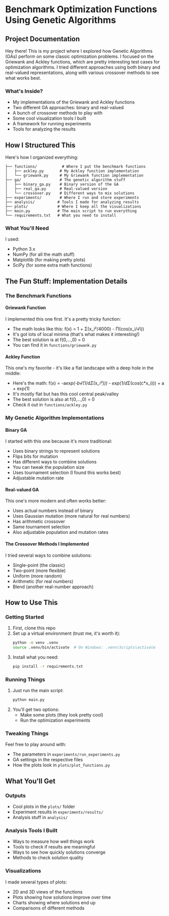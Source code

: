 # Benchmark Optimization Functions Using Genetic Algorithms

## Project Documentation

Hey there! This is my project where I explored how Genetic Algorithms (GAs) perform on some classic optimization problems. I focused on the Griewank and Ackley functions, which are pretty interesting test cases for optimization algorithms. I tried different approaches using both binary and real-valued representations, along with various crossover methods to see what works best.

### What's Inside?

- My implementations of the Griewank and Ackley functions
- Two different GA approaches: binary and real-valued
- A bunch of crossover methods to play with
- Some cool visualization tools I built
- A framework for running experiments
- Tools for analyzing the results

## How I Structured This

Here's how I organized everything:

```
├── functions/           # Where I put the benchmark functions
│   ├── ackley.py       # My Ackley function implementation
│   └── griewank.py     # My Griewank function implementation
├── ga/                 # The genetic algorithm stuff
│   ├── binary_ga.py    # Binary version of the GA
│   ├── real_ga.py      # Real-valued version
│   └── crossover.py    # Different ways to mix solutions
├── experiments/        # Where I run and store experiments
├── analysis/          # Tools I made for analyzing results
├── plots/             # Where I keep all the visualizations
├── main.py            # The main script to run everything
└── requirements.txt   # What you need to install
```

### What You'll Need

I used:

- Python 3.x
- NumPy (for all the math stuff)
- Matplotlib (for making pretty plots)
- SciPy (for some extra math functions)

## The Fun Stuff: Implementation Details

### The Benchmark Functions

#### Griewank Function

I implemented this one first. It's a pretty tricky function:

- The math looks like this: f(x) = 1 + Σ(x_i²/4000) - Π(cos(x_i/√i))
- It's got lots of local minima (that's what makes it interesting!)
- The best solution is at f(0,...,0) = 0
- You can find it in `functions/griewank.py`

#### Ackley Function

This one's my favorite - it's like a flat landscape with a deep hole in the middle:

- Here's the math: f(x) = -a*exp(-b*√(1/d*Σ(x_i²))) - exp(1/d*Σ(cos(c\*x_i))) + a + exp(1)
- It's mostly flat but has this cool central peak/valley
- The best solution is also at f(0,...,0) = 0
- Check it out in `functions/ackley.py`

### My Genetic Algorithm Implementations

#### Binary GA

I started with this one because it's more traditional:

- Uses binary strings to represent solutions
- Flips bits for mutation
- Has different ways to combine solutions
- You can tweak the population size
- Uses tournament selection (I found this works best)
- Adjustable mutation rate

#### Real-valued GA

This one's more modern and often works better:

- Uses actual numbers instead of binary
- Uses Gaussian mutation (more natural for real numbers)
- Has arithmetic crossover
- Same tournament selection
- Also adjustable population and mutation rates

#### The Crossover Methods I Implemented

I tried several ways to combine solutions:

- Single-point (the classic)
- Two-point (more flexible)
- Uniform (more random)
- Arithmetic (for real numbers)
- Blend (another real-number approach)

## How to Use This

### Getting Started

1. First, clone this repo
2. Set up a virtual environment (trust me, it's worth it):
   ```bash
   python -m venv .venv
   source .venv/bin/activate  # On Windows: .venv\Scripts\activate
   ```
3. Install what you need:
   ```bash
   pip install -r requirements.txt
   ```

### Running Things

1. Just run the main script:
   ```bash
   python main.py
   ```
2. You'll get two options:
   - Make some plots (they look pretty cool)
   - Run the optimization experiments

### Tweaking Things

Feel free to play around with:

- The parameters in `experiments/run_experiments.py`
- GA settings in the respective files
- How the plots look in `plots/plot_functions.py`

## What You'll Get

### Outputs

- Cool plots in the `plots/` folder
- Experiment results in `experiments/results/`
- Analysis stuff in `analysis/`

### Analysis Tools I Built

- Ways to measure how well things work
- Tools to check if results are meaningful
- Ways to see how quickly solutions converge
- Methods to check solution quality

### Visualizations

I made several types of plots:

- 2D and 3D views of the functions
- Plots showing how solutions improve over time
- Charts showing where solutions end up
- Comparisons of different methods
